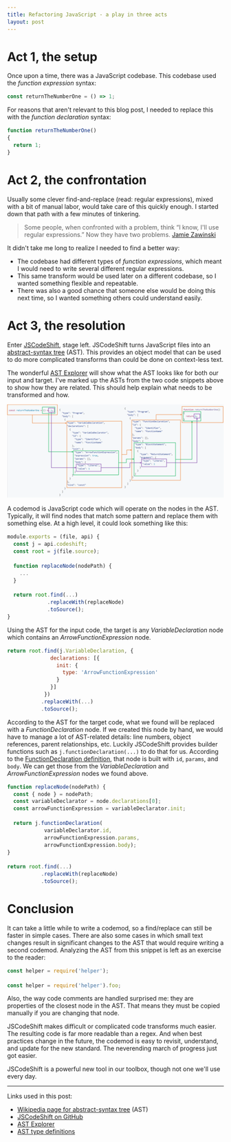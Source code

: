 ```yaml
---
title: Refactoring JavaScript - a play in three acts
layout: post
---
```


# Act 1, the setup

Once upon a time, there was a JavaScript codebase. This codebase used the *function expression* syntax:

```javascript
const returnTheNumberOne = () => 1;
```

For reasons that aren't relevant to this blog post, I needed to replace this with the *function declaration* syntax:

```javascript
function returnTheNumberOne()
{
  return 1;
}
```

# Act 2, the confrontation

Usually some clever find-and-replace (read: regular expressions), mixed with a bit of manual labor, would take care of this quickly enough. I started down that path with a few minutes of tinkering.

> Some people, when confronted with a problem, think “I know, I'll use regular expressions.”  Now they have two problems.
> [Jamie Zawinski](http://regex.info/blog/2006-09-15/247)

It didn't take me long to realize I needed to find a better way:
* The codebase had different types of *function expressions*, which meant I would need to write several different regular expressions.
* This same transform would be used later on a different codebase, so I wanted something flexible and repeatable.
* There was also a good chance that someone else would be doing this next time, so I wanted something others could understand easily.

# Act 3, the resolution

Enter [JSCodeShift](https://github.com/facebook/jscodeshift), stage left. JSCodeShift turns JavaScript files into an [abstract-syntax tree](https://en.wikipedia.org/wiki/Abstract_syntax_tree) (AST). This provides an object model that can be used to do more complicated transforms than could be done on context-less text.

The wonderful [AST Explorer](http://astexplorer.net/) will show what the AST looks like for both our input and target. I've marked up the ASTs from the two code snippets above to show how they are related. This should help explain what needs to be transformed and how.

![](/images/AST_to_code_mapping.png)

A codemod is JavaScript code which will operate on the nodes in the AST. Typically, it will find nodes that match some pattern and replace them with something else. At a high level, it could look something like this:

```javascript
module.exports = (file, api) {
  const j = api.codeshift;
  const root = j(file.source);

  function replaceNode(nodePath) {
    ...
  }

  return root.find(...)
             .replaceWith(replaceNode)
             .toSource();
}
```

Using the AST for the input code, the target is any *VariableDeclaration* node which contains an *ArrowFunctionExpression* node.

```javascript
return root.find(j.VariableDeclaration, {
              declarations: [{
                init: {
                  type: 'ArrowFunctionExpression'
                }
              }]
            })
           .replaceWith(...)
           .toSource();
```

According to the AST for the target code, what we found will be replaced with a *FunctionDeclaration* node. If we created this node by hand, we would have to manage a lot of AST-related details: line numbers, object references, parent relationships, etc. Luckily JSCodeShift provides builder functions such as `j.functionDeclaration(...)` to do that for us. According to the [FunctionDeclaration definition](https://github.com/benjamn/ast-types/blob/master/def/core.js#L174-L177), that node is built with `id`, `params`, and `body`. We can get those from the *VariableDeclaration* and *ArrowFunctionExpression* nodes we found above.

```javascript
function replaceNode(nodePath) {
  const { node } = nodePath;
  const variableDeclarator = node.declarations[0];
  const arrowFunctionExpression = variableDeclarator.init;

  return j.functionDeclaration(
            variableDeclarator.id,
            arrowFunctionExpression.params,
            arrowFunctionExpression.body);
}

return root.find(...)
           .replaceWith(replaceNode)
           .toSource();
```

# Conclusion

It can take a little while to write a codemod, so a find/replace can still be faster in simple cases. There are also some cases in which small text changes result in significant changes to the AST that would require writing a second codemod. Analyzing the AST from this snippet is left as an exercise to the reader:

```javascript
const helper = require('helper');

const helper = require('helper').foo;
```

Also, the way code comments are handled surprised me: they are properties of the closest node in the AST. That means they must be copied manually if you are changing that node.

JSCodeShift makes difficult or complicated code transforms much easier. The resulting code is far more readable than a regex. And when best practices change in the future, the codemod is easy to revisit, understand, and update for the new standard. The neverending march of progress just got easier.

JSCodeShift is a powerful new tool in our toolbox, though not one we'll use every day.

-----

Links used in this post:
* [Wikipedia page for abstract-syntax tree](https://en.wikipedia.org/wiki/Abstract_syntax_tree) (AST)
* [JSCodeShift on GitHub](https://github.com/facebook/jscodeshift)
* [AST Explorer](http://astexplorer.net/)
* [AST type definitions](https://github.com/benjamn/ast-types/tree/master/def)
